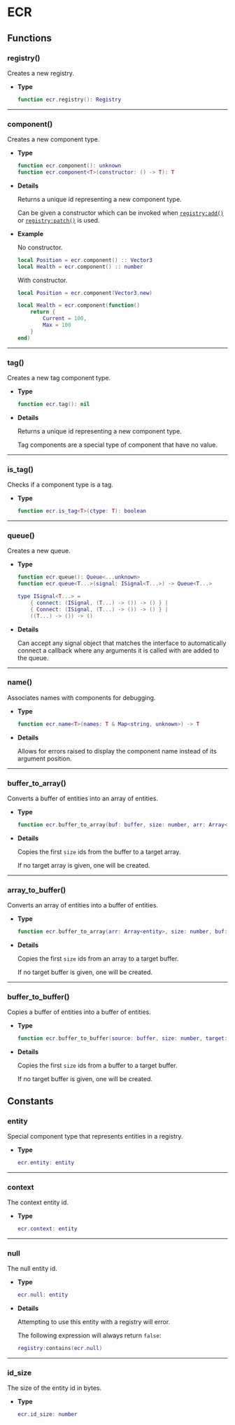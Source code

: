 # ECR

## Functions

### registry()

Creates a new registry.

- **Type**

    ```lua
    function ecr.registry(): Registry
    ```

--------------------------------------------------------------------------------

### component()

Creates a new component type.

- **Type**

    ```lua
    function ecr.component(): unknown
    function ecr.component<T>(constructor: () -> T): T
    ```

- **Details**

    Returns a unique id representing a new component type.

    Can be given a constructor which can be invoked when
    [`registry:add()`](Registry#add.md) or
    [`registry:patch()`](Registry#patch.md) is used.

- **Example**

    No constructor.

    ```lua
    local Position = ecr.component() :: Vector3
    local Health = ecr.component() :: number
    ```

    With constructor.

    ```lua
    local Position = ecr.component(Vector3.new)

    local Health = ecr.component(function()
        return {
            Current = 100,
            Max = 100
        }
    end)
    ```

--------------------------------------------------------------------------------

### tag()

Creates a new tag component type.

- **Type**

    ```lua
    function ecr.tag(): nil
    ```

- **Details**

    Returns a unique id representing a new component type.

    Tag components are a special type of component that have no value.

--------------------------------------------------------------------------------

### is_tag()

Checks if a component type is a tag.

- **Type**

    ```lua
    function ecr.is_tag<T>(ctype: T): boolean
    ```

--------------------------------------------------------------------------------

### queue()

Creates a new queue.

- **Type**

    ```lua
    function ecr.queue(): Queue<...unknown>
    function ecr.queue<T...>(signal: ISignal<T...>) -> Queue<T...>

    type ISignal<T...> = 
        { connect: (ISignal, (T...) -> ()) -> () } |
        { Connect: (ISignal, (T...) -> ()) -> () } |
        ((T...) -> ()) -> ()
    ```

- **Details**

    Can accept any signal object that matches the interface to
    automatically connect a callback where any arguments it is called with are
    added to the queue.

--------------------------------------------------------------------------------

### name()

Associates names with components for debugging.

- **Type**

    ```lua
    function ecr.name<T>(names: T & Map<string, unknown>) -> T
    ```

- **Details**

    Allows for errors raised to display the component name instead of its
    argument position.

--------------------------------------------------------------------------------

### buffer_to_array()

Converts a buffer of entities into an array of entities.

- **Type**

    ```lua
    function ecr.buffer_to_array(buf: buffer, size: number, arr: Array<entity>?) -> Array<entity>
    ```

- **Details**

    Copies the first `size` ids from the buffer to a target array.

    If no target array is given, one will be created.

--------------------------------------------------------------------------------

### array_to_buffer()

Converts an array of entities into a buffer of entities.

- **Type**

    ```lua
    function ecr.buffer_to_array(arr: Array<entity>, size: number, buf: buffer?) -> buffer
    ```

- **Details**

    Copies the first `size` ids from an array to a target buffer.

    If no target buffer is given, one will be created.

--------------------------------------------------------------------------------

### buffer_to_buffer()

Copies a buffer of entities into a buffer of entities.

- **Type**

    ```lua
    function ecr.buffer_to_buffer(source: buffer, size: number, target: buffer?) -> buffer
    ```

- **Details**

    Copies the first `size` ids from a buffer to a target buffer.

    If no target buffer is given, one will be created.

## Constants

### entity

Special component type that represents entities in a registry.

- **Type**
  
    ```lua
    ecr.entity: entity
    ```

--------------------------------------------------------------------------------

### context

The context entity id.

- **Type**
  
    ```lua
    ecr.context: entity
    ```

--------------------------------------------------------------------------------

### null

The null entity id.

- **Type**
  
    ```lua
    ecr.null: entity
    ```

- **Details**

    Attempting to use this entity with a registry will error.

    The following expression will always return `false`:

    ```lua
    registry:contains(ecr.null)
    ```

--------------------------------------------------------------------------------

### id_size

The size of the entity id in bytes.

- **Type**
  
    ```lua
    ecr.id_size: number
    ```
